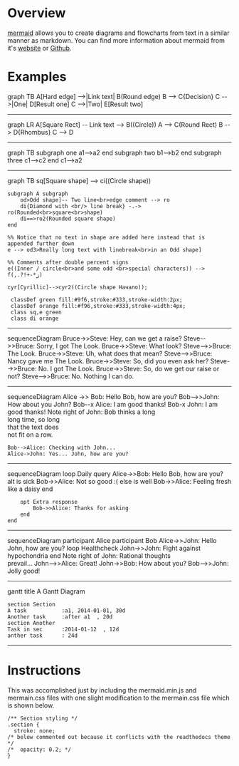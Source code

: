 # Overview


[mermaid](http://knsv.github.io/mermaid/) allows you to create diagrams and flowcharts from text in a similar manner as markdown. You can find more information about mermaid from it's [website](http://knsv.github.io/mermaid/) or [Github](https://github.com/knsv/mermaid).


<link rel="stylesheet" type="text/css" href="mermaid.css">
<script src="mermaid.min.js"></script>
<script>mermaid.initialize({startOnLoad:true});</script>


# Examples



<div class="mermaid">
graph TB
    A[Hard edge] -->|Link text| B(Round edge)
    B --> C{Decision}
    C -->|One| D[Result one]
    C -->|Two| E[Result two]
</div>
<hr>


<div class="mermaid">
graph LR
    A[Square Rect] -- Link text --> B((Circle))
    A --> C(Round Rect)
    B --> D{Rhombus}
    C --> D
</div>
<hr>


<div class="mermaid">
graph TB
         subgraph one
         a1-->a2
         end
         subgraph two
         b1-->b2
         end
         subgraph three
         c1-->c2
         end
         c1-->a2
</div>
<hr>


<div class="mermaid">
graph TB
    sq[Square shape] --> ci((Circle shape))

    subgraph A subgraph
        od>Odd shape]-- Two line<br>edge comment --> ro
        di{Diamond with <br/> line break} -.-> ro(Rounded<br>square<br>shape)
        di==>ro2(Rounded square shape)
    end

    %% Notice that no text in shape are added here instead that is appended further down
    e --> od3>Really long text with linebreak<br>in an Odd shape]

    %% Comments after double percent signs
    e((Inner / circle<br>and some odd <br>special characters)) --> f(,.?!+-*ز)

    cyr[Cyrillic]-->cyr2((Circle shape Начало));

     classDef green fill:#9f6,stroke:#333,stroke-width:2px;
     classDef orange fill:#f96,stroke:#333,stroke-width:4px;
     class sq,e green
     class di orange
</div>
<hr>


<div class="mermaid">
sequenceDiagram
    Bruce->>Steve: Hey, can we get a raise?
    Steve-->>Bruce: Sorry, I got The Look.
    Bruce->>Steve: What look?
    Steve-->>Bruce: The Look.
    Bruce->>Steve: Uh, what does that mean?
    Steve-->>Bruce: Nancy gave me The Look.
    Bruce->>Steve: So, did you even ask her?
    Steve-->>Bruce: No. I got The Look.
    Bruce->>Steve: So, do we get our raise or not?
    Steve-->>Bruce: No. Nothing I can do.
</div>
<hr>


<div markdown="block" class="mermaid">
sequenceDiagram
    Alice ->> Bob: Hello Bob, how are you?
    Bob-->>John: How about you John?
    Bob--x Alice: I am good thanks!
    Bob-x John: I am good thanks!
    Note right of John: Bob thinks a long<br/>long time, so long<br/>that the text does<br/>not fit on a row.

    Bob-->Alice: Checking with John...
    Alice->John: Yes... John, how are you?  
</div>
<hr>


<div markdown="block" class="mermaid">
sequenceDiagram
    loop Daily query
        Alice->>Bob: Hello Bob, how are you?
        alt is sick
            Bob->>Alice: Not so good :(
        else is well
            Bob->>Alice: Feeling fresh like a daisy
        end

        opt Extra response
            Bob->>Alice: Thanks for asking
        end
    end
</div>
<hr>


<div class="mermaid">
sequenceDiagram
    participant Alice
    participant Bob
    Alice->>John: Hello John, how are you?
    loop Healthcheck
        John->>John: Fight against hypochondria
    end
    Note right of John: Rational thoughts<br/>prevail...
    John-->>Alice: Great!
    John->>Bob: How about you?
    Bob-->>John: Jolly good!
</div>
<hr>


<div markdown="block" class="mermaid">
gantt
    title A Gantt Diagram

    section Section
    A task           :a1, 2014-01-01, 30d
    Another task     :after a1  , 20d
    section Another
    Task in sec      :2014-01-12  , 12d
    anther task      : 24d
</div>

<hr>

# Instructions
This was accomplished just by including the mermaid.min.js and mermain.css files
with one slight modification to the mermain.css file which is shown below.

```
/** Section styling */
.section {
  stroke: none; 
/* below commented out because it conflicts with the readthedocs theme */
/*  opacity: 0.2; */
}
```
